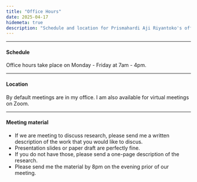 ```yaml
---
title: "Office Hours"
date: 2025-04-17
hidemeta: true
description: "Schedule and location for Prismahardi Aji Riyantoko's office hours."
---
```


--- 
#### Schedule

Office hours take place on Monday - Friday at 7am - 4pm.

---

#### Location

By default meetings are in my office. I am also available for virtual meetings on Zoom.

---

#### Meeting material

+ If we are meeting to discuss research, please send me a written description of the work that you would like to discus. 
+ Presentation slides or paper draft are perfectly fine. 
+ If you do not have those, please send a one-page description of the research. 
+ Please send me the material by 8pm on the evening prior of our meeting.